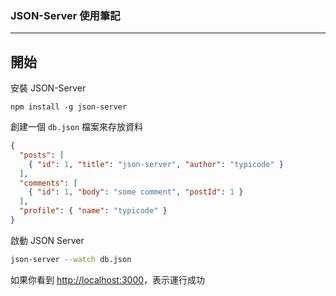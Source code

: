 ### JSON-Server 使用筆記
---


## 開始

安裝 JSON-Server

```
npm install -g json-server
```

創建一個 `db.json` 檔案來存放資料

```json
{
  "posts": [
    { "id": 1, "title": "json-server", "author": "typicode" }
  ],
  "comments": [
    { "id": 1, "body": "some comment", "postId": 1 }
  ],
  "profile": { "name": "typicode" }
}
```

啟動 JSON Server

```bash
json-server --watch db.json
```

如果你看到 [http://localhost:3000](http://localhost:3000)，表示運行成功